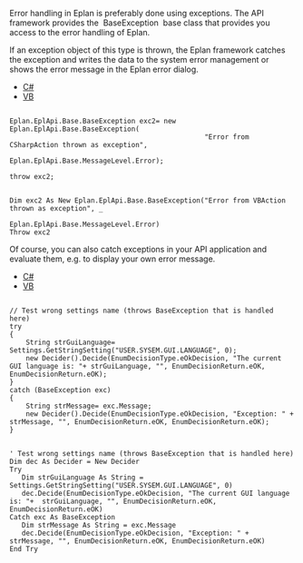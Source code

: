 Error handling in Eplan is preferably done using exceptions. The API framework provides the  BaseException  base class that provides you access to the error handling of Eplan.

If an exception object of this type is thrown, the Eplan framework catches the exception and writes the data to the system error management or shows the error message in the Eplan error dialog.

* [C#](#i-tab-content-CS)
* [VB](#i-tab-content-VB)

```

Eplan.EplApi.Base.BaseException exc2= new Eplan.EplApi.Base.BaseException(
                                                "Error from CSharpAction thrown as exception",
                                                Eplan.EplApi.Base.MessageLevel.Error);

throw exc2;
```

```

Dim exc2 As New Eplan.EplApi.Base.BaseException("Error from VBAction thrown as exception", _
                                                  Eplan.EplApi.Base.MessageLevel.Error)
Throw exc2
```

Of course, you can also catch exceptions in your API application and evaluate them, e.g. to display your own error message.

* [C#](#i-tab-content-CS)
* [VB](#i-tab-content-VB)

```

// Test wrong settings name (throws BaseException that is handled here)
try
{
    String strGuiLanguage= Settings.GetStringSetting("USER.SYSEM.GUI.LANGUAGE", 0);
    new Decider().Decide(EnumDecisionType.eOkDecision, "The current GUI language is: "+ strGuiLanguage, "", EnumDecisionReturn.eOK, EnumDecisionReturn.eOK);
}
catch (BaseException exc)
{
    String strMessage= exc.Message;
    new Decider().Decide(EnumDecisionType.eOkDecision, "Exception: " + strMessage, "", EnumDecisionReturn.eOK, EnumDecisionReturn.eOK);
}
```

```

' Test wrong settings name (throws BaseException that is handled here)
Dim dec As Decider = New Decider
Try
   Dim strGuiLanguage As String = Settings.GetStringSetting("USER.SYSEM.GUI.LANGUAGE", 0)
   dec.Decide(EnumDecisionType.eOkDecision, "The current GUI language is: "+  strGuiLanguage, "", EnumDecisionReturn.eOK, EnumDecisionReturn.eOK)
Catch exc As BaseException
   Dim strMessage As String = exc.Message
   dec.Decide(EnumDecisionType.eOkDecision, "Exception: " + strMessage, "", EnumDecisionReturn.eOK, EnumDecisionReturn.eOK)
End Try
```